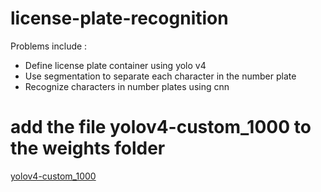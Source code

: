 # license-plate-recognition
Problems include :
  * Define license plate container using yolo v4   
  * Use segmentation to separate each character in the number plate
  * Recognize characters in number plates using cnn
 
# add the file yolov4-custom_1000 to the weights folder
[yolov4-custom_1000](https://drive.google.com/file/d/1r09xXltB287xWtOnQFfhZwVd2LcRLMRR/view?usp=sharing)


